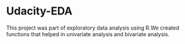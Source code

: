 # Udacity-EDA
This project was part of exploratory data analysis using R.We created functions that helped in univariate analysis and bivariate analysis.

